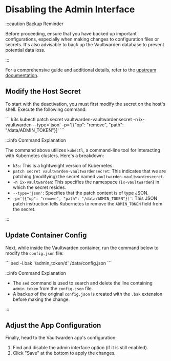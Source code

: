# Disabling the Admin Interface

:::caution Backup Reminder

Before proceeding, ensure that you have backed up important configurations, especially when making changes to configuration files or secrets. It's also advisable to back up the Vaultwarden database to prevent potential data loss.

:::

For a comprehensive guide and additional details, refer to the [upstream documentation](https://github.com/dani-garcia/vaultwarden/wiki/Enabling-admin-page#disabling-the-admin-page).

## Modify the Host Secret

To start with the deactivation, you must first modify the secret on the host's shell. Execute the following command:

\```
k3s kubectl patch secret vaultwarden-vaultwardensecret -n ix-vaultwarden --type='json' -p='[{"op": "remove", "path": "/data/ADMIN_TOKEN"}]'
\```

:::info Command Explanation

The command above utilizes `kubectl`, a command-line tool for interacting with Kubernetes clusters. Here's a breakdown:

- `k3s`: This is a lightweight version of Kubernetes.
- `patch secret vaultwarden-vaultwardensecret`: This indicates that we are patching (modifying) the secret named `vaultwarden-vaultwardensecret`.
- `-n ix-vaultwarden`: This specifies the namespace (`ix-vaultwarden`) in which the secret resides.
- `--type='json'`: Specifies that the patch content is of type JSON.
- `-p='[{"op": "remove", "path": "/data/ADMIN_TOKEN"}]'`: This JSON patch instruction tells Kubernetes to remove the `ADMIN_TOKEN` field from the secret.

:::

## Update Container Config

Next, while inside the Vaultwarden container, run the command below to modify the `config.json` file:

\```
sed -i.bak '/admin_token/d' /data/config.json
\```

:::info Command Explanation

- The `sed` command is used to search and delete the line containing `admin_token` from the `config.json` file.
- A backup of the original `config.json` is created with the `.bak` extension before making the change.

:::

## Adjust the App Configuration

Finally, head to the Vaultwarden app's configuration:

1. Find and disable the admin interface option (if it is still enabled).
2. Click "Save" at the bottom to apply the changes.
